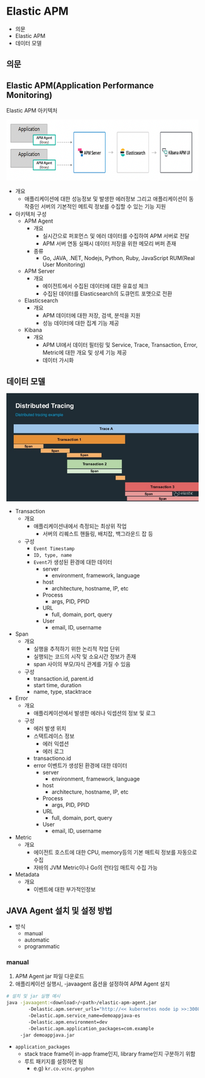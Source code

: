 # Elastic APM

- 의문
- Elastic APM
- 데이터 모델

## 의문

## Elastic APM(Application Performance Monitoring)

Elastic APM 아키텍처

![](./images/APM/architecture1.png)

- 개요
  - 애플리케이션에 대한 성능정보 및 발생한 에러정보 그리고 애플리케이션이 동작중인 서버의 기본적인 메트릭 정보를 수집할 수 있는 기능 지원
- 아키텍처 구성
  - APM Agent
    - 개요
      - 실시간으로 퍼포먼스 및 에러 데이터를 수집하여 APM 서버로 전달
      - APM 서버 연동 실패시 데이터 저장을 위한 메모리 버퍼 존재
    - 종류
      - Go, JAVA, .NET, Nodejs, Python, Ruby, JavaScript RUM(Real User Monitoring)
  - APM Server
    - 개요
      - 에이전트에서 수집된 데이터에 대한 유효성 체크
      - 수집된 데이터를 Elasticsearch의 도큐먼트 포맷으로 전환
  - Elasticsearch
    - 개요
      - APM 데이터에 대한 저장, 검색, 분석을 지원
      - 성능 데이터에 대한 집계 기능 제공
  - Kibana
    - 개요
      - APM UI에서 데이터 필터링 및 Service, Trace, Transaction, Error, Metric에 대한 개요 및 상세 기능 제공
      - 데이터 가시화

## 데이터 모델

![](./images/APM/distributed_tracing1.png)

- Transaction
  - 개요
    - 애플리케이션내에서 측정되는 최상위 작업
      - 서버의 리퀘스트 핸들링, 배치잡, 백그라운드 잡 등
  - 구성
    - `Event Timestamp`
    - `ID, type, name`
    - `Event`가 생성된 환경에 대한 데이터
      - server
        - environment, framework, language
      - host
        - architecture, hostname, IP, etc
      - Process
        - args, PID, PPID
      - URL
        - full, domain, port, query
      - User
        - email, ID, username
- Span
  - 개요
    - 실행을 추적하기 위한 논리적 작업 단위
    - 실행되는 코드의 시작 및 소요시간 정보가 존재
    - span 사이의 부모/자식 관계를 가질 수 있음
  - 구성
    - transaction.id, parent.id
    - start time, duration
    - name, type, stacktrace
- Error
  - 개요
    - 애플리케이션에서 발생한 에러나 익셉션의 정보 및 로그
  - 구성
    - 에러 발생 위치
    - 스택트레이스 정보
      - 에러 익셉션
      - 에러 로그
    - transactiono.id
    - error 이벤트가 생성된 환경에 대한 데이터
      - server
        - environment, framework, language
      - host
        - architecture, hostname, IP, etc
      - Process
        - args, PID, PPID
      - URL
        - full, domain, port, query
      - User
        - email, ID, username
- Metric
  - 개요
    - 에이전트 호스트에 대한 CPU, memory등의 기본 매트릭 정보를 자동으로 수집
    - 자바의 JVM Metric이나 Go의 런타임 매트릭 수집 가능
- Metadata
  - 개요
    - 이벤트에 대한 부가적인정보

## JAVA Agent 설치 및 설정 방법

- 방식
  - manual
  - automatic
  - programmatic

### manual

1. APM Agent jar 파일 다운로드
2. 애플리케이션 실행시, -javaagent 옵션을 설정하여 APM Agent 설치

```sh
# 설치 및 jar 실행 예시
java -javaagent:<download>/<path>/elastic-apm-agent.jar
		-Delastic.apm.server_urls="http://<< kubernetes node ip >>:30082"
		-Delastic.apm.service_name=demoappjava-es
		-Delastic.apm.environment=dev
		-Delastic.apm.application_packages=com.example
	 -jar demoappjava.jar
```

- `application_packages`
  - stack trace frame이 in-app frame인지, library frame인지 구분하기 위함
  - 루트 패키지를 설정하면 됨
    - e.g) `kr.co.vcnc.gryphon`
